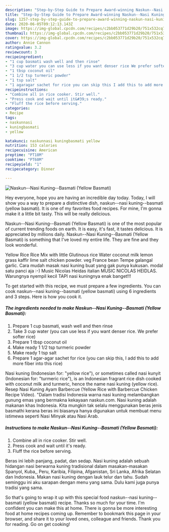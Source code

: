 ```yaml
---
description: "Step-by-Step Guide to Prepare Award-winning Naskun--Nasi Kuning--Basmati (Yellow Basmati)"
title: "Step-by-Step Guide to Prepare Award-winning Naskun--Nasi Kuning--Basmati (Yellow Basmati)"
slug: 1257-step-by-step-guide-to-prepare-award-winning-naskun-nasi-kuning-basmati-yellow-basmati
date: 2020-06-05T09:12:13.143Z
image: https://img-global.cpcdn.com/recipes/c2bb053771d29b20/751x532cq70/naskun-nasi-kuning-basmati-yellow-basmati-recipe-main-photo.jpg
thumbnail: https://img-global.cpcdn.com/recipes/c2bb053771d29b20/751x532cq70/naskun-nasi-kuning-basmati-yellow-basmati-recipe-main-photo.jpg
cover: https://img-global.cpcdn.com/recipes/c2bb053771d29b20/751x532cq70/naskun-nasi-kuning-basmati-yellow-basmati-recipe-main-photo.jpg
author: Annie Cannon
ratingvalue: 3.2
reviewcount: 3
recipeingredient:
- "1 cup basmati wash well and then rinse"
- "3 cup water you can use less if you want denser rice We prefer softer rice"
- "1 tbsp coconut oil"
- "1 1/2 tsp turmeric powder"
- "1 tsp salt"
- "1 agaragar sachet for rice you can skip this I add this to add more fiber into this rice"
recipeinstructions:
- "Combine all in rice cooker. Stir well."
- "Press cook and wait until it&#39;s ready."
- "Fluff the rice before serving."
categories:
- Recipe
tags:
- naskunnasi
- kuningbasmati
- yellow

katakunci: naskunnasi kuningbasmati yellow 
nutrition: 153 calories
recipecuisine: American
preptime: "PT18M"
cooktime: "PT60M"
recipeyield: "1"
recipecategory: Dinner

---
```



![Naskun--Nasi Kuning--Basmati (Yellow Basmati)](https://img-global.cpcdn.com/recipes/c2bb053771d29b20/751x532cq70/naskun-nasi-kuning-basmati-yellow-basmati-recipe-main-photo.jpg)

Hey everyone, hope you are having an incredible day today. Today, I will show you a way to prepare a distinctive dish, naskun--nasi kuning--basmati (yellow basmati). It is one of my favorites food recipes. For mine, I'm gonna make it a little bit tasty. This will be really delicious.

Naskun--Nasi Kuning--Basmati (Yellow Basmati) is one of the most popular of current trending foods on earth. It is easy, it's fast, it tastes delicious. It is appreciated by millions daily. Naskun--Nasi Kuning--Basmati (Yellow Basmati) is something that I've loved my entire life. They are fine and they look wonderful.

Yellow Rice Rice Mix with little Glutinous rice Water coconut milk lemon grass kaffir lime salt chicken powder. veg France bean Tempe galangal garlic. Cara mudah masak nasi kuning buat yang gak punya kukusan. modal satu panci aja :-) Music Nicolas Heidas italian MUSIC NICOLAS HEIDLAS. Warungnya nyempil kecil TAPI nasi kuningnya enak banget!!!


To get started with this recipe, we must prepare a few ingredients. You can cook naskun--nasi kuning--basmati (yellow basmati) using 6 ingredients and 3 steps. Here is how you cook it.

<!--inarticleads1-->

##### The ingredients needed to make Naskun--Nasi Kuning--Basmati (Yellow Basmati):

1. Prepare 1 cup basmati, wash well and then rinse
1. Take 3 cup water (you can use less if you want denser rice. We prefer softer rice)
1. Prepare 1 tbsp coconut oil
1. Make ready 1 1/2 tsp turmeric powder
1. Make ready 1 tsp salt
1. Prepare 1 agar-agar sachet for rice (you can skip this, I add this to add more fiber into this rice)


Nasi kuning (Indonesian for: &#34;yellow rice&#34;), or sometimes called nasi kunyit (Indonesian for: &#34;turmeric rice&#34;), is an Indonesian fragrant rice dish cooked with coconut milk and turmeric, hence the name nasi kuning (yellow rice). Resep Nasi Kuning Ayam Barbercue (Yellow Rice with Barbercue Chicken Recipe Video). &#34;Dalam tradisi Indonesia warna nasi kuning melambangkan gunung emas yang bermakna kekayaan naskun.com. Nasi kuning adalah makanan khas Indonesia. Kita mungkin tak selalu menggunakan beras jenis basmathi kerana beras ini biasanya hanya digunakan untuk membuat menu istimewa seperti Nasi Minyak atau Nasi Arab. 

<!--inarticleads2-->

##### Instructions to make Naskun--Nasi Kuning--Basmati (Yellow Basmati):

1. Combine all in rice cooker. Stir well.
1. Press cook and wait until it&#39;s ready.
1. Fluff the rice before serving.


Beras ini lebih panjang, padat, dan sedap. Nasi kuning adalah sebuah hidangan nasi berwarna kuning tradisional dalam masakan-masakan Spanyol, Kuba,, Peru, Karibia, Filipina, Afganistan, Sri Lanka, Afrika Selatan dan Indonesia. Makan nasi kuning dengan lauk telur dan tahu. Sudah seminggu ini aku sarapan dengan menu yang sama. Dulu kami juga punya tradisi yang sama. 

So that's going to wrap it up with this special food naskun--nasi kuning--basmati (yellow basmati) recipe. Thanks so much for your time. I'm confident you can make this at home. There is gonna be more interesting food at home recipes coming up. Remember to bookmark this page in your browser, and share it to your loved ones, colleague and friends. Thank you for reading. Go on get cooking!
